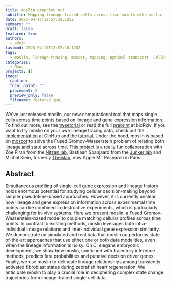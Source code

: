 ```yaml
---
title: moslin preprint out
subtitle: Mapping lineage-traced cells across time points with moslin
date: 2023-04-17T12:57:18.125Z
summary: ""
draft: false
featured: true
authors:
  - admin
lastmod: 2023-04-17T12:57:18.125Z
tags:
  - moslin, lineage-tracing, moscot, mapping, optimal transport, CellRank
categories:
  - News
projects: []
image:
  caption:
  focal_point: ""
  placement: 2
  preview_only: false
  filename: featured.jpg
---
```

We've just released moslin, our new computational tool that maps single cells across time points based on lineage and
gene expression information. To find out more, see the [tweetorial](https://twitter.com/MariusLange8/status/1648002942006337547) or read the full [preprint](https://www.biorxiv.org/content/10.1101/2023.04.14.536867v1) at bioRxiv. If you
want to try moslin on your own lineage tracing data, check out the [implementation](https://github.com/theislab/moslin) at GibHub and the [tutorial](https://moscot.readthedocs.io/en/latest/notebooks/tutorials/100_lineage.html). Under the hood, moslin is based on [moscot](https://moscot-tools.org) to solve the Fused Gromov-Wasserstein problem of relating both lineage and state across time. This project is a really fun collaboration with Zoe Piran from the [Nitzan lab](https://www.nitzanlab.com/), Bastiaan Spanjaard from the [Junker lab](https://junkerlab.com/) and Michal Klein, formerly [Theislab](https://www.helmholtz-munich.de/en/icb/research-groups/theis-lab), now Apple ML Research in Paris.

Abstract
--------
Simultaneous profiling of single-cell gene expression and lineage history holds enormous potential for studying cellular decision-making beyond simpler pseudotime-based approaches. However, it is currently unclear how lineage and gene expression information across experimental time points can be combined in destructive experiments, which is particularly challenging for in-vivo systems. Here we present moslin, a Fused Gromov-Wasserstein-based model to couple matching cellular profiles across time points. In contrast to existing methods, moslin leverages both intra-individual lineage relations and inter-individual gene expression similarity. We demonstrate on simulated and real data that moslin outperforms state-of-the-art approaches that use either one or both data modalities, even when the lineage information is noisy. On C. elegans embryonic development, we show how moslin, combined with trajectory inference methods, predicts fate probabilities and putative decision driver genes. Finally, we use moslin to delineate lineage relationships among transiently activated fibroblast states during zebrafish heart regeneration. We anticipate moslin to play a crucial role in deciphering complex state change trajectories from lineage-traced single-cell data.
